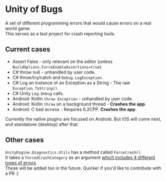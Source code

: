 # Unity of Bugs

A set of different programming errors that would cause errors on a real world game.  
This serves as a test project for crash reporting tools.

## Current cases

* Assert False - only relevant on the editor (unless `BuildOptions.ForceEnableAssertions=true`).
* C# throw null - unhandled by user code.
* C# throw/try/catch and `Debug.LogException`.
* C# Log an instance of an Exception as a String - The raw `Exception.ToString()`.
* C# Unity `Log.Debug` calls.
* Android: Kotlin `throw Exception` - unhandled by user code.
* Android: Kotlin `throw` on a background thread - **Crashes the app**.
* Android: C bad access - Requires IL2CPP. **Crashes the app**.

Currently the native plugins are focused on Android. But iOS will come next, and standalone (desktop) after that.

## Other cases

`UnityEngine.Diagnostics.Utils` has a method called `ForceCrash()`.  
It takes a `ForcedCrashCategory` as an argument [which includes 4 different types of errors](https://docs.unity3d.com/2019.1/Documentation/ScriptReference/Diagnostics.ForcedCrashCategory.html).  
These will be added too in the future. Quicker if you'd like to contribute with a PR :)